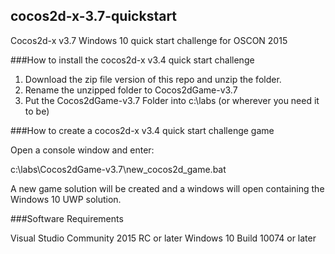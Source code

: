 ## cocos2d-x-3.7-quickstart
Cocos2d-x v3.7 Windows 10 quick start challenge for OSCON 2015

###How to install the cocos2d-x v3.4 quick start challenge

1. Download the zip file version of this repo and unzip the folder. 
2. Rename the unzipped folder to Cocos2dGame-v3.7
3. Put the Cocos2dGame-v3.7 Folder into c:\labs (or wherever you need it to be)


###How to create a cocos2d-x v3.4 quick start challenge game

Open a console window and enter:

c:\labs\Cocos2dGame-v3.7\new_cocos2d_game.bat

A new game solution will be created and a windows will open containing the Windows 10 UWP solution.


###Software Requirements

Visual Studio Community 2015 RC or later
Windows 10 Build 10074 or later



